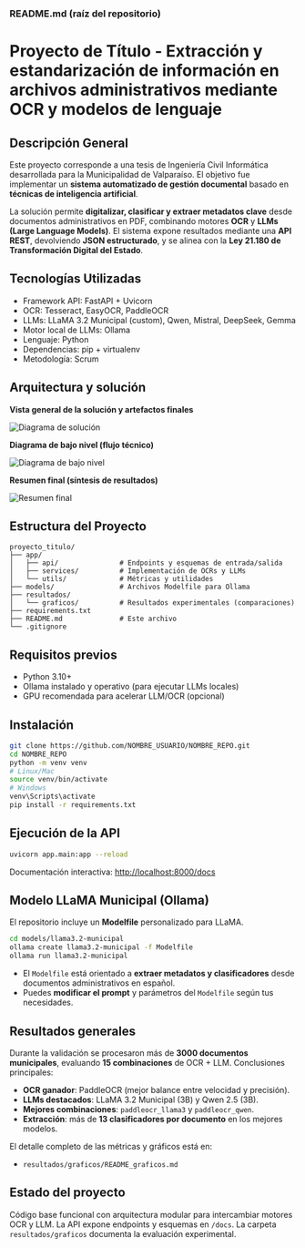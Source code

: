 ### README.md (raíz del repositorio)

# Proyecto de Título - Extracción y estandarización de información en archivos administrativos mediante OCR y modelos de lenguaje

## Descripción General

Este proyecto corresponde a una tesis de Ingeniería Civil Informática desarrollada para la Municipalidad de Valparaíso. El objetivo fue implementar un **sistema automatizado de gestión documental** basado en **técnicas de inteligencia artificial**.

La solución permite **digitalizar, clasificar y extraer metadatos clave** desde documentos administrativos en PDF, combinando motores **OCR** y **LLMs (Large Language Models)**. El sistema expone resultados mediante una **API REST**, devolviendo **JSON estructurado**, y se alinea con la **Ley 21.180 de Transformación Digital del Estado**.

## Tecnologías Utilizadas

* Framework API: FastAPI + Uvicorn
* OCR: Tesseract, EasyOCR, PaddleOCR
* LLMs: LLaMA 3.2 Municipal (custom), Qwen, Mistral, DeepSeek, Gemma
* Motor local de LLMs: Ollama
* Lenguaje: Python
* Dependencias: pip + virtualenv
* Metodología: Scrum

## Arquitectura y solución

**Vista general de la solución y artefactos finales**

![Diagrama de solución](./resultados/graficos/diagrama_solucion.png)

**Diagrama de bajo nivel (flujo técnico)**

![Diagrama de bajo nivel](./resultados/graficos/diagrama_bajo_nivel.png)

**Resumen final (síntesis de resultados)**

![Resumen final](./resultados/graficos/resumen_final.png)

## Estructura del Proyecto

```
proyecto_titulo/
├── app/
│   ├── api/               # Endpoints y esquemas de entrada/salida
│   ├── services/          # Implementación de OCRs y LLMs
│   └── utils/             # Métricas y utilidades
├── models/                # Archivos Modelfile para Ollama
├── resultados/
│   └── graficos/          # Resultados experimentales (comparaciones)
├── requirements.txt
├── README.md              # Este archivo
└── .gitignore
```

## Requisitos previos

* Python 3.10+
* Ollama instalado y operativo (para ejecutar LLMs locales)
* GPU recomendada para acelerar LLM/OCR (opcional)

## Instalación

```bash
git clone https://github.com/NOMBRE_USUARIO/NOMBRE_REPO.git
cd NOMBRE_REPO
python -m venv venv
# Linux/Mac
source venv/bin/activate
# Windows
venv\Scripts\activate
pip install -r requirements.txt
```

## Ejecución de la API

```bash
uvicorn app.main:app --reload
```

Documentación interactiva: [http://localhost:8000/docs](http://localhost:8000/docs)

## Modelo LLaMA Municipal (Ollama)

El repositorio incluye un **Modelfile** personalizado para LLaMA.

```bash
cd models/llama3.2-municipal
ollama create llama3.2-municipal -f Modelfile
ollama run llama3.2-municipal
```

* El `Modelfile` está orientado a **extraer metadatos y clasificadores** desde documentos administrativos en español.
* Puedes **modificar el prompt** y parámetros del `Modelfile` según tus necesidades.

## Resultados generales

Durante la validación se procesaron más de **3000 documentos municipales**, evaluando **15 combinaciones** de OCR + LLM. Conclusiones principales:

* **OCR ganador**: PaddleOCR (mejor balance entre velocidad y precisión).
* **LLMs destacados**: LLaMA 3.2 Municipal (3B) y Qwen 2.5 (3B).
* **Mejores combinaciones**: `paddleocr_llama3` y `paddleocr_qwen`.
* **Extracción**: más de **13 clasificadores por documento** en los mejores modelos.

El detalle completo de las métricas y gráficos está en:

* `resultados/graficos/README_graficos.md`

## Estado del proyecto

Código base funcional con arquitectura modular para intercambiar motores OCR y LLM. La API expone endpoints y esquemas en `/docs`. La carpeta `resultados/graficos` documenta la evaluación experimental.


